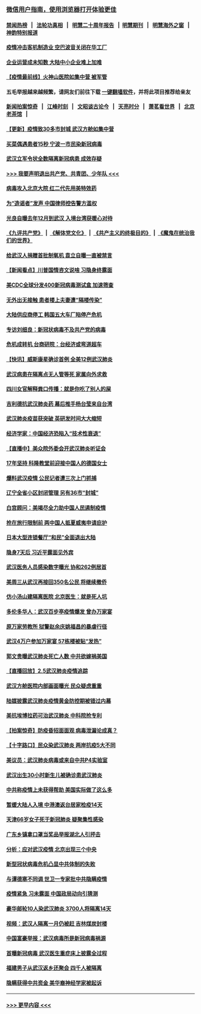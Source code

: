 ### [微信用户指南，使用浏览器打开体验更佳](https://github.com/gfw-breaker/banned-news1/blob/master/indexes/wechat-guide.md?t=0)
#### [禁闻热榜](热点新闻.md?t=0)  &nbsp;&nbsp;|&nbsp;&nbsp; [法轮功真相](https://github.com/gfw-breaker/truth/blob/master/README.md?t=0) &nbsp;&nbsp;|&nbsp;&nbsp; [明慧二十周年报告](https://github.com/gfw-breaker/mh-reports/blob/master/README.md?t=0) &nbsp;&nbsp;|&nbsp;&nbsp;[明慧期刊](https://github.com/gfw-breaker/mh-qikan) &nbsp;&nbsp;|&nbsp;&nbsp; [明慧海外之窗](https://github.com/gfw-breaker/mh-news/blob/master/README.md?t=0) &nbsp;&nbsp;|&nbsp;&nbsp; [神韵特别报道](https://github.com/gfw-breaker/mh-news/blob/master/shenyun.md?t=0)
#### [疫情冲击客机制造业 空巴波音关闭在华工厂](../pages/nsc413/n11847550.md?t=02061002) 
#### [企业运营成未知数 大陆中小企业难上加难](../pages/nsc413/n11847477.md?t=02061002) 
#### [【疫情最前线】火神山医院如集中营 被军管](../pages/nsc413/n11847524.md?t=02061002) 
#### 五毛举报越来越频繁，请网友们前往下载 [一键翻墙软件](https://github.com/gfw-breaker/ssr-accounts)，并将此项目推荐给亲友
#### [新闻拍案惊奇](https://github.com/gfw-breaker/banned-news1/blob/master/pages/link4.md) &nbsp;&nbsp;|&nbsp;&nbsp; [江峰时刻](https://github.com/gfw-breaker/banned-news1/blob/master/pages/link4.md) &nbsp;&nbsp;|&nbsp;&nbsp; [文昭谈古论今](https://github.com/gfw-breaker/banned-news1/blob/master/pages/link4.md) &nbsp;&nbsp;|&nbsp;&nbsp; [天亮时分](https://github.com/gfw-breaker/banned-news1/blob/master/pages/link4.md) &nbsp;&nbsp;|&nbsp;&nbsp; [萧茗看世界](https://github.com/gfw-breaker/banned-news1/blob/master/pages/link4.md) &nbsp;&nbsp;|&nbsp;&nbsp; [北京老茶馆](https://github.com/gfw-breaker/banned-news1/blob/master/pages/link4.md) &nbsp;&nbsp;|&nbsp;&nbsp; 
#### [【更新】疫情致30多市封城 武汉方舱如集中营](../pages/nsc413/n11801312.md?t=02061002) 
#### [买菜偶遇患者15秒 宁波一市民染新冠病毒](../pages/nsc413/n11847294.md?t=02061002) 
#### [武汉立军令状全数隔离新冠病患 成效存疑](../pages/nsc413/n11847328.md?t=02061002) 
#### [>>> 我要声明退出共产党、共青团、少年队 <<<](https://github.com/begood0513/goodnews/blob/master/quit/letter.md) 
#### [病毒攻入北京大院 红二代先用美特效药](../pages/nsc413/n11847427.md?t=02061002) 
#### [为“造谣者”发声 中国律师控告警方滥权](../pages/nsc413/n11847326.md?t=02061002) 
#### [光良自曝去年12月到武汉 入境台湾获暖心对待](../pages/nsc413/n11847243.md?t=02061002) 
#### [《九评共产党》](https://github.com/begood0513/9ping.md/blob/master/README.md) &nbsp;|&nbsp; [《解体党文化》](../../../../jtdwh.md/blob/master/README.md)  &nbsp;|&nbsp; [《共产主义的终极目的》](../../../../gczydzjmd.md/blob/master/README.md) &nbsp;|&nbsp; [《魔鬼在统治我们的世界》](../../../../mgztzwmdsj.md/blob/master/README.md) 
#### [给武汉人捐赠首批制氧机 袁立自曝一直被禁言](../pages/nsc413/n11846974.md?t=02061002) 
#### [【新闻看点】川普国情咨文说啥 习隐身终露面](../pages/nsc413/n11847016.md?t=02061002) 
#### [美CDC全球分发400新冠病毒测试盒 加速筛查](../pages/nsc413/n11847260.md?t=02061002) 
#### [无外出无接触 患者楼上夫妻遭“隔楼传染”](../pages/nsc413/n11847233.md?t=02061002) 
#### [大陆供应商停工 韩国五大车厂陷停产危机](../pages/nsc413/n11847062.md?t=02061002) 
#### [专访刘细良：新冠状病毒不及共产党的病毒](../pages/nsc413/n11847164.md?t=02061002) 
#### [危机成转机 台商研院：台经济或弯道超车](../pages/nsc413/n11846448.md?t=02061002) 
#### [【快讯】威斯康星确诊首例 全美12例武汉肺炎](../pages/nsc413/n11847162.md?t=02061002) 
#### [武汉病患在隔离点无人管等死 家属向外求救](../pages/nsc413/n11847020.md?t=02061002) 
#### [四川女官解释粪口传播：就是你吃了别人的屎](../pages/nsc413/n11847029.md?t=02061002) 
#### [吉利德抗武汉肺炎药 幕后推手杨台莹来自台湾](../pages/nsc413/n11847064.md?t=02061002) 
#### [武汉肺炎疫苗获突破 英研发时间大大缩短](../pages/nsc413/n11846915.md?t=02061002) 
#### [经济学家：中国经济恐陷入“技术性衰退”](../pages/nsc413/n11846450.md?t=02061002) 
#### [【直播中】美众院外委会开武汉肺炎听证会](../pages/nsc413/n11846727.md?t=02061002) 
#### [17年坚持 科隆教堂前迎接中国人的德国女士](../pages/nsc413/n11846781.md?t=02061002) 
#### [爆料武汉疫情 公民记者遭三次上门抓捕](../pages/nsc413/n11846937.md?t=02061002) 
#### [辽宁全省小区封闭管理 另有36市“封城”](../pages/nsc413/n11846879.md?t=02061002) 
#### [白宫顾问：美竭尽全力助中国人民遏制疫情](../pages/nsc413/n11846756.md?t=02061002) 
#### [抢在旅行限制前 两中国人抵夏威夷申请庇护](../pages/nsc413/n11846866.md?t=02061002) 
#### [日本大型连锁餐厅“和民”全面退出大陆](../pages/nsc413/n11846765.md?t=02061002) 
#### [隐身7天后 习近平露面见外宾](../pages/nsc413/n11846805.md?t=02061002) 
#### [武汉医务人员感染数字曝光 协和262例居首](../pages/nsc413/n11846742.md?t=02061002) 
#### [美周三从武汉再接回350名公民 将继续撤侨](../pages/nsc413/n11846705.md?t=02061002) 
#### [仿小汤山建隔离医院 北京医生：就是死人坑](../pages/nsc413/n11846692.md?t=02061002) 
#### [多伦多华人：武汉百步亭疫情爆发 曾办万家宴](../pages/nsc413/n11846766.md?t=02061002) 
#### [原万家劳教所 狱警赵余庆姚福昌的暴虐行径](../pages/nsc413/n11844582.md?t=02061002) 
#### [武汉4万户参加万家宴 57栋楼被贴“发热”](../pages/nsc413/n11846074.md?t=02061002) 
#### [郭文贵曝武汉肺炎死亡人数 中共欲嫁祸美国](../pages/nsc413/n11846240.md?t=02061002) 
#### [【直播回放】2.5武汉肺炎疫情追踪](../pages/nsc413/n11846437.md?t=02061002) 
#### [武汉方舱医院内部画面曝光 民众疑虑重重](../pages/nsc413/n11846442.md?t=02061002) 
#### [陆媒披露武汉肺炎疫情黄金防控期被错过内幕](../pages/nsc413/n11846413.md?t=02061002) 
#### [美抗埃博拉药可治武汉肺炎 中科院抢专利](../pages/nsc413/n11846409.md?t=02061002) 
#### [【拍案惊奇】防疫昏招面面观 病毒泄漏论成真？](../pages/nsc413/n11845382.md?t=02061002) 
#### [【十字路口】民众染武汉肺炎 两岸抗疫5大不同](../pages/nsc413/n11845264.md?t=02061002) 
#### [美议员：武汉肺炎病毒或来自中共P4实验室](../pages/nsc413/n11846043.md?t=02061002) 
#### [武汉出生30小时新生儿被确诊患武汉肺炎](../pages/nsc413/n11846307.md?t=02061002) 
#### [中共称疫情上未获得帮助 美国实际做了这么多](../pages/nsc413/n11846008.md?t=02061002) 
#### [暂缓大陆人入境 中港澳返台居家检疫14天](../pages/nsc413/n11845862.md?t=02061002) 
#### [天津66岁女子死于新冠肺炎 疑聚集性感染](../pages/nsc413/n11845909.md?t=02061002) 
#### [广东乡镇拿口罩当奖品举报湖北人引抨击](../pages/nsc413/n11845622.md?t=02061002) 
#### [分析：应对武汉疫情 北京出现三个中央](../pages/nsc413/n11845850.md?t=02061002) 
#### [新型冠状病毒危机凸显中共体制的失败](../pages/nsc413/n11844970.md?t=02061002) 
#### [与谭德塞不同调 世卫一专家批中共隐瞒疫情](../pages/nsc413/n11845278.md?t=02061002) 
#### [疫情紧急 习未露面 中国政局动向引猜测](../pages/nsc413/n11845224.md?t=02061002) 
#### [豪华邮轮10人染武汉肺炎 3700人将隔离14天](../pages/nsc413/n11845543.md?t=02061002) 
#### [视频：武汉人隔离一月仍被赶 吉林煤炭封楼](../pages/nsc413/n11845570.md?t=02061002) 
#### [中国富豪举报：武汉病毒所是新冠病毒祸源](../pages/nsc413/n11844943.md?t=02061002) 
#### [首曝新冠病毒 武汉医生重症床上披露全过程](../pages/nsc413/n11845150.md?t=02061002) 
#### [福建男子从武汉返乡还聚会 四千人被隔离](../pages/nsc413/n11845352.md?t=02061002) 
#### [隐瞒获得中共资金 美华裔神经学家被起诉](../pages/nsc413/n11844879.md?t=02061002) 

----
#### [ >>> 更早内容 <<< ](../indexes/nsc413-earlier.md)
